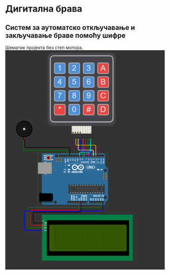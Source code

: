 # Дигитална брава  

## Систем за аутоматско откључавање и закључавање браве помоћу шифре

Шематик пројекта без степ мотора.
![Шематик](smart-home-lock.png)